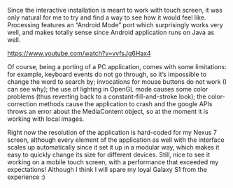 Since the interactive installation is meant to work with touch screen, it was only natural for me to try and find a way to see how it would feel like. Processing features an “Android Mode” port which surprisingly works very well, and makes totally sense since Android application runs on Java as well. 

https://www.youtube.com/watch?v=vvfsJg6Hax4

Of course, being a porting of a PC application, comes with some limitations: for example, keyboard events do not go through, so it’s impossible to change the word to search by; invocations for mouse buttons do not work (I can see why); the use of lighting in OpenGL mode causes some color problems (thus reverting back to a constant-fill-and-stroke look); the color-correction methods cause the application to crash and the google APIs throws an error about the MediaContent object, so at the moment it is working with local images.

Right now the resolution of the application is hard-coded for my Nexus 7 screen, although every element of the application as well with the interface scales up automatically since it set it up in a modular way, which makes it easy to quickly change its size for different devices. Still, nice to see it working on a mobile touch screen, with a performance that exceeded my expectations! Although I think I will spare my loyal Galaxy S1 from the experience :)
